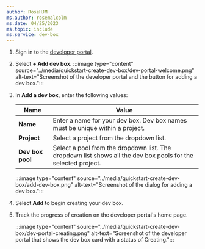 ```yaml
---
author: RoseHJM
ms.author: rosemalcolm
ms.date: 04/25/2023
ms.topic: include
ms.service: dev-box
---
```


1. Sign in to the [developer portal](https://aka.ms/devbox-portal).

2. Select **+ Add dev box**.
   :::image type="content" source="../media/quickstart-create-dev-box/dev-portal-welcome.png" alt-text="Screenshot of the developer portal and the button for adding a dev box.":::

3. In **Add a dev box**, enter the following values:

   |Name|Value|
   |----|----|
   |**Name**|Enter a name for your dev box. Dev box names must be unique within a project.|
   |**Project**|Select a project from the dropdown list. |
   |**Dev box pool**|Select a pool from the dropdown list. The dropdown list shows all the dev box pools for the selected project. |

   :::image type="content" source="../media/quickstart-create-dev-box/add-dev-box.png" alt-text="Screenshot of the dialog for adding a dev box.":::

4. Select **Add** to begin creating your dev box.

5. Track the progress of creation on the developer portal's home page.

   :::image type="content" source="../media/quickstart-create-dev-box/dev-portal-creating.png" alt-text="Screenshot of the developer portal that shows the dev box card with a status of Creating.":::